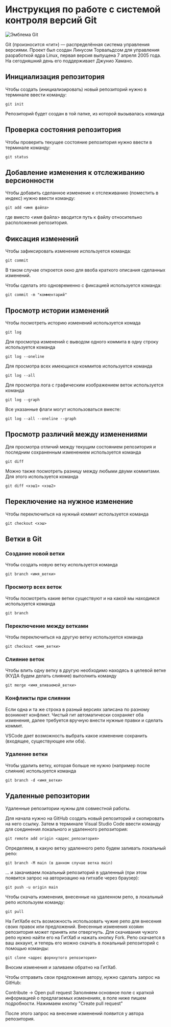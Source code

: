 # **Инструкция по работе с системой контроля версий Git**

![Эмблема Git](git.jpg)

Git (произносится «гит») — распределённая система управления версиями. Проект был создан Линусом Торвальдсом для управления разработкой ядра Linux, первая версия выпущена 7 апреля 2005 года. На сегодняшний день его поддерживает Джунио Хамано.

## Инициализация репозитория

Чтобы создать (инициализировать) новый репозиторий нужно в терминале ввести команду:

    git init

Репозиторий будет создан в той папке, из которой вызывалась команда

## Проверка состояния репозитория

Чтобы проверить текущее состояние репозитория нужно ввести в терминале команду:

    git status

## Добавление изменения к отслеживанию версионности

Чтобы добавить сделанное изменение к отслеживанию (поместить в индекс) нужно ввести команду:

    git add <имя файла>

где вместо <имя файла> вводится путь к файлу относительно расположения репозитория.

## Фиксация изменений

Чтобы зафиксировать изменение используется команда:

    git commit

В таком случае откроется окно для ввоба краткого описания сделанных изменений.

Чтобы сделать это одновременно с фиксацией используется команда:

    git commit -m "комментарий"

## Просмотр истории изменений

Чтобы посмотреть историю изменений используется комада

    git log

Для просмотра изменений с выводом одного коммита в одну строку используется команда

    git log --oneline

Для просмотра всех имеющихся коммитов используется команда

    git log --all

Для просмотра лога с графическим изображением веток используется команда

    git log --graph

Все указанные флаги могут использоваться вместе:

    git log --all --oneline --graph

## Просмотр различий между изменениями

Для просмотра отличий между текущим состоянием репозитория и последним сохраненным изменением используется команда

    git diff

Можно также посмотреть разницу между любыми двуми коммитами. Для этого используется команда

    git diff <хэш1> <хэш2>

## Переключение на нужное изменение

Чтобы переключиться на нужный коммит используется команда

    git checkout <хэш>

## Ветки в Git

### Создание новой ветки

Чтобы создать новую ветку используется команда

    git branch <имя_ветки>

### Просмотр всех веток

Чтобы посмотреть какие ветки существуют и на какой мы находимся используется команда

    git branch

### Переключение между ветками

Чтобы переключиться на другую ветку используется команда

    git checkout <имя_ветки>

### Слияние веток

Чтобы влить одну ветку в другую необходимо находясь в целевой ветке (КУДА будем делать слияние) выполнить команду

    git merge <имя_вливаемой_ветки>

### Конфликты при слиянии

Если одна и та же строка в разный версиях записана по разному возникнет конфликт.
Чистый гит автоматически сохраняет оба изменения, далее требуется вручную внести нужные правки и сделать коммит.

VSСode дает возможность выбрать какое изменение сохранить (входящее, существующее или оба).

### Удаление ветки

Чтобы удалить ветку, которая больше не нужно (например после слияния) используется команда

    git branch -d <имя_ветки>

## **Удаленные репозитории**
Удаленные репозитории нужны для совместной работы.

Для начала нужно на GitHub создать новый репозиторий и скопировать на него ссылку. Затем в терминале Visual Studio Code ввести команду для соединения локального и удаленного репозитория:

    git remote add origin <адрес_репозитория>
Определяем, в какую ветку удаленного репо будем заливать локальный репо:

    git branch -M main (в данном случае ветка main)
... и закачиваем локальный репозиторий в удаленный (при этом появится запрос на авторизацию на гитхабе через браузер):

    git push -u origin main
Чтобы скачать изменения, внесенные на удаленном репо, в локальный репо используем команду:

    git pull
На ГитХабе есть возможность использовать чужие репо для внесения своих правок или предложений. Внесенные изменения хозяин репозитория может принять или отвергнуть. Для скачивания чужого репо нужно найти его на ГитХаб и нажать кнопку Fork. Репо скачается в ваш аккаунт, и теперь его можно скачать в локальный репозиторий с помощью команды:

    git clone <адрес форкнутого репозитория>
Вносим изменения и заливаем обратно на ГитХаб.

Чтобы отправить свои предложения автору, нужно сделать запрос на GitHub:

Contribute -> Open pull request
Заполняем основное поле с краткой информацией о предлагаемых изменениях, в поле ниже пишем подробности. Нажимаем кнопку "Create pull request"

После этого запрос на внесение изменений появится у автора репозитория.